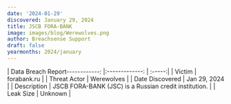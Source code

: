 ```yaml
---
date: '2024-01-29'
discovered: January 29, 2024
title: JSCB FORA-BANK
image: images/blog/Werewolves.png
author: Breachsense Support
draft: false
yearmonths: 2024/january
---
```


| Data Breach Report------------:     |:-------------:    | :-----:|
| Victim      | forabank.ru      | 
| Threat Actor      | Werewolves      | 
| Date Discovered      | Jan 29, 2024      | 
| Description      | JSCB FORA-BANK (JSC) is a Russian credit institution.      | 
| Leak Size      | Unknown      | 


